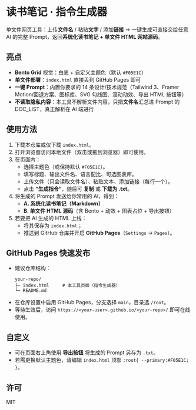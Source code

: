 # 读书笔记 · 指令生成器

单文件网页工具：上传**文件名** / 粘贴**文字** / 添加**链接** → 一键生成可直接交给任意 AI 的完整 Prompt，返回**系统化读书笔记 + 单文件 HTML 网站源码**。

## 亮点
- **Bento Grid** 视觉：白底 + 自定义主题色（默认 `#F05E1C`）
- **单文件部署**：`index.html` 直接丢到 GitHub Pages 即可
- **一键 Prompt**：内置你要求的 14 条设计/技术规范（Tailwind 3、Framer Motion/回退方案、图标库、SVG 勾线图、滚动动效、导出 HTML 按钮等）
- **不读取隐私内容**：本工具不解析文件内容，只把**文件名**汇总进 Prompt 的 DOC_LIST，真正解析在 AI 端进行

## 使用方法
1. 下载本仓库或仅下载 `index.html`。
2. 打开浏览器访问本地文件（双击或拖到浏览器）即可使用。
3. 在页面内：
   - 选择主题色（或保持默认 `#F05E1C`）。
   - 填写标题、输出文件名、语言配比、可选图表库。
   - 上传文件（只会读取文件名）、粘贴文本、添加链接（每行一个）。
   - 点击 **“生成指令”**，随后可 **复制** 或 **下载为 .txt**。
4. 将生成的 Prompt 发送给你常用的 AI，得到：
   - **A. 系统化读书笔记（Markdown）**
   - **B. 单文件 HTML 源码**（含 Bento + 动效 + 图表占位 + 导出按钮）
5. 若要把 AI 生成的 HTML 上线：
   - 将其保存为 `index.html`；
   - 推送到 GitHub 仓库并开启 **GitHub Pages**（`Settings` → `Pages`）。

## GitHub Pages 快速发布
- 建议仓库结构：
  ```
  your-repo/
  ├─ index.html     # 本工具页面（指令生成器）
  └─ README.md
  ```
- 在仓库设置中启用 GitHub Pages，分支选择 `main`，目录选 `/root`。
- 等待生效后，访问 `https://<your-user>.github.io/<your-repo>/` 即可在线使用。

## 自定义
- 可在页面右上角使用 **导出按钮** 将生成的 Prompt 另存为 `.txt`。
- 若需更换默认主题色，请编辑 `index.html` 顶部 `:root{ --primary:#F05E1C; }`。

## 许可
MIT